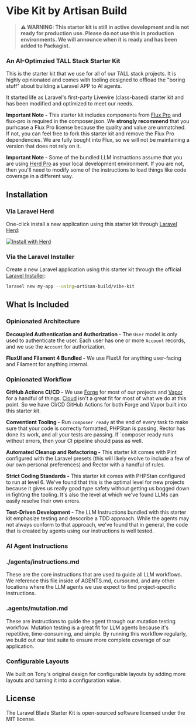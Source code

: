 # Vibe Kit by Artisan Build

> **⚠️ WARNING: This starter kit is still in active development and is not ready for production use. Please do not use this in production environments. We will announce when it is ready and has been added to Packagist.**

### An AI-Optimzied TALL Stack Starter Kit

This is the starter kit that we use for all of our TALL stack projects. It is highly opinionated and comes with tooling designed to offload the "boring stuff" about building a Laravel APP to AI agents.

It started life as Laravel's first-party Livewire (class-based) starter kit and has been modified and optimized to meet our needs.

**Important Note -** This starter kit includes components from [Flux Pro](https://fluxui.dev/pricing) and flux-pro is required in the composer.json. We **strongly recommend** that you purhcase a Flux Pro license because the quality and value are unmatched. If not, you can feel free to fork this starter kit and remove the Flux Pro dependencies. We are fully bought into Flux, so we will not be maintaining a version that does not rely on it.

**Important Note -** Some of the bundled LLM instructions assume that you are using [Herd Pro](https://herd.laravel.com/) as your local development environment. If you are not, then you'll need to modify some of the instructions to load things like code coverage in a different way.

## Installation

### Via Laravel Herd

One-click install a new application using this starter kit through [Laravel Herd](https://herd.laravel.com):

<a href="https://herd.laravel.com/new?starter-kit=artisan-build/vibe-kit"><img src="https://img.shields.io/badge/Install%20with%20Herd-fff?logo=laravel&logoColor=f53003" alt="Install with Herd"></a>

### Via the Laravel Installer

Create a new Laravel application using this starter kit through the official [Laravel Installer](https://laravel.com/docs/12.x/installation#installing-php):

```bash
laravel new my-app --using=artisan-build/vibe-kit
```

## What Is Included

### Opinionated Architecture

**Decoupled Authentication and Authorization -** The `User` model is only used to authenticate the user. Each user has one or more `Account` records, and we use the `Account` for authorization.

**FluxUI and Filament 4 Bundled -** We use FluxUI for anything user-facing and Filament for anything internal.

### Opinionated Workflow

**GitHub Actions CI/CD -** We use [Forge](https://forge.laravel.com) for most of our projects and [Vapor](https://vapor.laravel.com) for a handful of things. [Cloud](https://cloud.laravel.com) isn't a great fit for most of what we do at this point. So we have CI/CD GitHub Actions for both Forge and Vapor built into this starter kit.

**Conventient Tooling -** Run `composer ready` at the end of every task to make sure that your code is correctly formatted, PHPStan is passing, Rector has done its work, and all your tests are passing. If `composer ready runs without errors, then your CI pipeline should pass as well.

**Automated Cleanup and Refactoring -** This starter kit comes with Pint configured with the Laravel presets (this will likely evolve to include a few of our own personal preferences) and Rector with a handful of rules. 

**Strict Coding Standards -** This starter kit comes with PHPStan configured to run at level 6. We've found that this is the optimal level for new projects because it gives us really good type safety without getting us bogged down in fighting the tooling. It's also the level at which we've found LLMs can easily resolve their own errors.

**Test-Driven Development -** The LLM Instructions bundled with this starter kit emphasize testing and desccribe a TDD approach. While the agents may not always conform to that approach, we've found that in general, the code that is created by agents using our instructions is well tested.

### AI Agent Instructions

### ./agents/instructions.md

These are the core instructions that are used to guide all LLM workflows. We reference this file inside of AGENTS.md, cursor.md, and any other locations where the LLM agents we use expect to find project-specific instructions.

### .agents/mutation.md

These are instructions to guide the agent through our mutation testing workflow. Mutation testing is a great fit for LLM agents because it's repetitive, time-consuming, and simple. By running this workflow regularly, we build out our test suite to ensure more complete coverage of our application.






### Configurable Layouts

We built on Tony's original design for configurable layouts by adding more layouts and turning it into a configuration value.

## License

The Laravel Blade Starter Kit is open-sourced software licensed under the MIT license.
